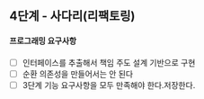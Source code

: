 ## 4단계 - 사다리(리팩토링)

#### 프로그래밍 요구사항

* [ ] 인터페이스를 추출해서 책임 주도 설계 기반으로 구현
* [ ] 순환 의존성을 만들어서는 안 된다
* [ ] 3단계 기능 요구사항을 모두 만족해야 한다.저장한다.
